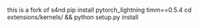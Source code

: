this is a fork of s4nd
pip install pytorch_lightning timm==0.5.4
cd extensions/kernels/ && python setup.py install

